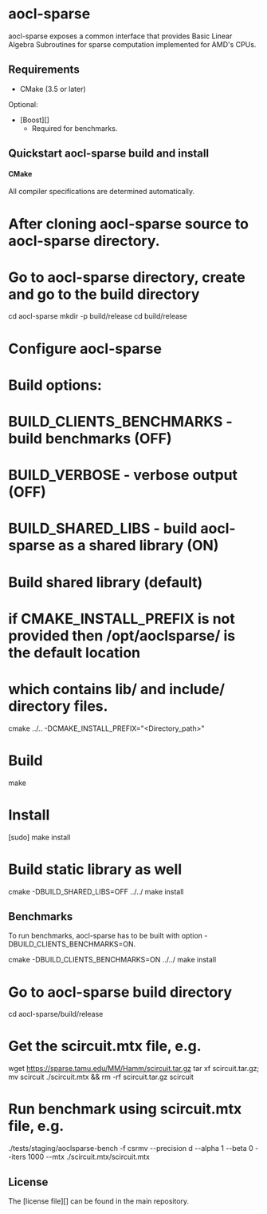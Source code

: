 # aocl-sparse
aocl-sparse exposes a common interface that provides Basic Linear Algebra Subroutines for sparse computation implemented for AMD's CPUs.

## Requirements
* CMake (3.5 or later)

Optional:
* [Boost][]
  * Required for benchmarks.

## Quickstart aocl-sparse build and install

#### CMake
All compiler specifications are determined automatically. 

# After cloning aocl-sparse source to aocl-sparse directory.
# Go to aocl-sparse directory, create and go to the build directory
cd aocl-sparse 
mkdir -p build/release 
cd build/release

# Configure aocl-sparse
# Build options:
#   BUILD_CLIENTS_BENCHMARKS - build benchmarks (OFF)
#   BUILD_VERBOSE            - verbose output (OFF)
#   BUILD_SHARED_LIBS        - build aocl-sparse as a shared library (ON)

# Build shared library (default)
# if CMAKE_INSTALL_PREFIX is not provided then /opt/aoclsparse/ is the default location
# which contains lib/ and include/ directory files.
cmake ../.. -DCMAKE_INSTALL_PREFIX="<Directory_path>"

# Build
make

# Install
[sudo] make install

# Build static library as well
cmake -DBUILD_SHARED_LIBS=OFF ../../
make install

## Benchmarks
To run benchmarks, aocl-sparse has to be built with option -DBUILD_CLIENTS_BENCHMARKS=ON.

cmake -DBUILD_CLIENTS_BENCHMARKS=ON ../../
make install

# Go to aocl-sparse build directory
cd aocl-sparse/build/release

# Get the scircuit.mtx file, e.g.
wget https://sparse.tamu.edu/MM/Hamm/scircuit.tar.gz
tar xf scircuit.tar.gz; mv scircuit ./scircuit.mtx && rm -rf scircuit.tar.gz scircuit

# Run benchmark using scircuit.mtx file, e.g.
./tests/staging/aoclsparse-bench -f csrmv --precision d --alpha 1 --beta 0 --iters 1000 --mtx ./scircuit.mtx/scircuit.mtx

## License
The [license file][] can be found in the main repository.
